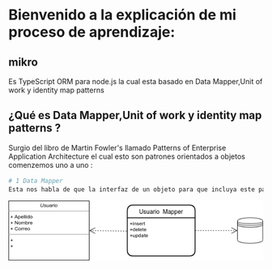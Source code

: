 # Bienvenido a la explicación de mi proceso de aprendizaje: 

## mikro 
Es TypeScript ORM para node.js la cual esta basado en Data Mapper,Unit of work y identity map patterns 

## ¿Qué es  Data Mapper,Unit of work y identity map patterns ?

Surgio del libro de  Martin Fowler's llamado Patterns of Enterprise Application Architecture el cual esto son patrones orientados a objetos comenzemos uno a uno :
```bash
# 1 Data Mapper 
Esta nos habla de que la interfaz de un objeto para que incluya este patron tiene que incluir funciones como  Crear,Leer,Actualizar,borrar  por lo tanto representa la entrada de datos a una Base de datos 
 ```
 ![Data Mapper](https://github.com/dfgarciac1/React_Type_Graphql/blob/main/EXPLI/Mapeado.png)

